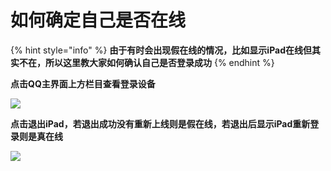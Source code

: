 # 如何确定自己是否在线

{% hint style="info" %}
**由于有时会出现假在线的情况，比如显示iPad在线但其实不在，所以这里教大家如何确认自己是否登录成功**
{% endhint %}

**点击QQ主界面上方栏目查看登录设备**

****![](../.gitbook/assets/IMG\_20220806\_180448.jpg)****

**点击退出iPad，若退出成功没有重新上线则是假在线，若退出后显示iPad重新登录则是真在线**

****![](<../.gitbook/assets/IMG\_20220806\_180630 (1).jpg>)****
